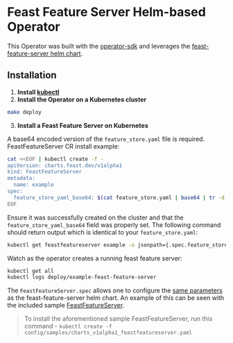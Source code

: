 # Feast Feature Server Helm-based Operator

This Operator was built with the [operator-sdk](https://github.com/operator-framework/operator-sdk) and leverages the [feast-feature-server helm chart](/infra/charts/feast-feature-server).

## Installation

1. __Install [kubectl](https://kubernetes.io/docs/tasks/tools/install-kubectl/)__
2. __Install the Operator on a Kubernetes cluster__

```bash
make deploy
```

3. __Install a Feast Feature Server on Kubernetes__

A base64 encoded version of the `feature_store.yaml` file is required. FeastFeatureServer CR install example:
```bash
cat <<EOF | kubectl create -f -
apiVersion: charts.feast.dev/v1alpha1
kind: FeastFeatureServer
metadata:
  name: example
spec:
  feature_store_yaml_base64: $(cat feature_store.yaml | base64 | tr -d '\n\r')
EOF
```
Ensure it was successfully created on the cluster and that the `feature_store_yaml_base64` field was properly set. The following command should return output which is identical to your `feature_store.yaml`:
```bash
kubectl get feastfeatureserver example -o jsonpath={.spec.feature_store_yaml_base64} | base64 -d
```
Watch as the operator creates a running feast feature server:
```bash
kubectl get all
kubectl logs deploy/example-feast-feature-server
```

The `FeastFeatureServer.spec` allows one to configure the [same parameters](https://github.com/feast-dev/feast/tree/master/infra/charts/feast-feature-server#values) as the feast-feature-server helm chart. An example of this can be seen with the included sample [FeastFeatureServer](config/samples/charts_v1alpha1_feastfeatureserver.yaml).

> To install the aforementioned sample FeastFeatureServer, run this command - `kubectl create -f config/samples/charts_v1alpha1_feastfeatureserver.yaml`
